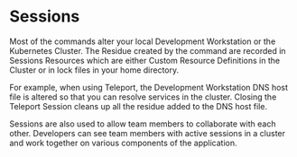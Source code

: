 # Sessions

Most of the commands alter your local Development Workstation or the Kubernetes Cluster. The Residue created by the command are recorded in Sessions Resources which are either Custom Resource Definitions in the Cluster or in lock files in your home directory.

For example, when using Teleport, the Development Workstation DNS host file is altered so that you can resolve services in the cluster. Closing the Teleport Session cleans up all the residue added to the DNS host file.

Sessions are also used to allow team members to collaborate with each other. Developers can see team members with active sessions in a cluster and work together on various components of the application.